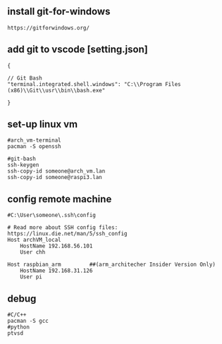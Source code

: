 ## install git-for-windows 
```
https://gitforwindows.org/
```
## add git to vscode [setting.json]
```
{

// Git Bash
"terminal.integrated.shell.windows": "C:\\Program Files (x86)\\Git\\usr\\bin\\bash.exe"

}
```

## set-up linux vm

```
#arch_vm-terminal
pacman -S openssh

#git-bash 
ssh-keygen
ssh-copy-id someone@arch_vm.lan
ssh-copy-id someone@raspi3.lan
```

## config remote machine
```
#C:\User\someone\.ssh\config

# Read more about SSH config files: https://linux.die.net/man/5/ssh_config
Host archVM_local
    HostName 192.168.56.101
    User chh

Host raspbian_arm         ##(arm_architecher Insider Version Only)
    HostName 192.168.31.126
    User pi

```

## debug

```
#C/C++
pacman -S gcc
#python
ptvsd 

```
